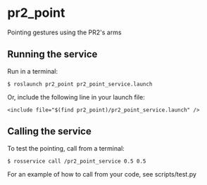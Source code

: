 # pr2_point
Pointing gestures using the PR2's arms

## Running the service

Run in a terminal:

```
$ roslaunch pr2_point pr2_point_service.launch
```

Or, include the following line in your launch file:

```
<include file="$(find pr2_point)/pr2_point_service.launch" />
```

## Calling the service

To test the pointing, call from a terminal:

```
$ rosservice call /pr2_point_service 0.5 0.5
```

For an example of how to call from your code, see scripts/test.py
